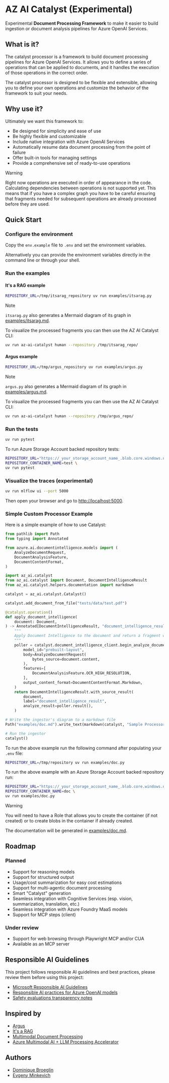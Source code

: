 # AZ AI Catalyst (Experimental)

Experimental __Document Processing Framework__ to make it easier to build ingestion or document analysis pipelines for Azure OpenAI Services.

## What is it?

The catalyst processor is a framework to build document processing pipelines for Azure OpenAI Services. It allows you to define a series of operations that can be applied to documents, and it handles the execution of those operations in the correct order.

The catalyst processor is designed to be flexible and extensible, allowing you to define your own operations and customize the behavior of the framework to suit your needs.

## Why use it?

Ultimately we want this framework to:

- Be designed for simplicity and ease of use
- Be highly flexible and customizable
- Include native integration with Azure OpenAI Services
- Automatically resume data document processing from the point of failure
- Offer built-in tools for managing settings
- Provide a comprehensive set of ready-to-use operations


> [!WARNING]
> Right now operations are executed in order of appearance in the code. Calculating dependencies
> between operations is not supported yet. This means that if you have a complex graph you 
> have to be careful ensuring that fragments needed for subsequent operations are already processed before 
> they are used.

## Quick Start

### Configure the environment

Copy the `env.example` file to `.env` and set the environment variables.

Alternatively you can provide the environment variables directly in the command line or through your shell.

### Run the examples

#### It's a RAG example

```bash
REPOSITORY_URL=/tmp/itsarag_repository uv run examples/itsarag.py
```

> [!NOTE]
> `itsarag.py` also generates a Mermaid diagram of its graph in [examples/itsarag.md](examples/itsarag.md).

To visualize the processed fragments you can then use the AZ AI Catalyst CLI:

```bash
uv run az-ai-catalyst human --repository /tmp/itsarag_repo/
```

#### Argus example

```bash
REPOSITORY_URL=/tmp/argus_repository uv run examples/argus.py
```

> [!NOTE]  
> `argus.py` also generates a Mermaid diagram of its graph in [examples/argus.md](examples/argus.md).

To visualize the processed fragments you can then use the AZ AI Catalyst CLI:

```bash
uv run az-ai-catalyst human --repository /tmp/argus_repo/
```

### Run the tests

```bash
uv run pytest
```

To run Azure Storage Account backed repository tests: 

```bash
REPOSITORY_URL="https://_your_storage_account_name_.blob.core.windows.net" \
REPOSITORY_CONTAINER_NAME=test \
uv run pytest
```

### Visualize the traces (experimental)

```bash
uv run mlflow ui --port 5000
```

Then open your browser and go to [http://localhost:5000](http://localhost:5000).

### Simple Custom Processor Example

Here is a simple example of how to use Catalyst:
```python
from pathlib import Path
from typing import Annotated

from azure.ai.documentintelligence.models import (
    AnalyzeDocumentRequest,
    DocumentAnalysisFeature,
    DocumentContentFormat,
)

import az_ai.catalyst
from az_ai.catalyst import Document, DocumentIntelligenceResult
from az_ai.catalyst.helpers.documentation import markdown

catalyst = az_ai.catalyst.Catalyst()

catalyst.add_document_from_file("tests/data/test.pdf")

@catalyst.operation()
def apply_document_intelligence(
    document: Document,
) -> Annotated[DocumentIntelligenceResult, "document_intelligence_result"]:
    """
    Apply Document Intelligence to the document and return a fragment with the result.
    """
    poller = catalyst.document_intelligence_client.begin_analyze_document(
        model_id="prebuilt-layout",
        body=AnalyzeDocumentRequest(
            bytes_source=document.content,
        ),
        features=[
            DocumentAnalysisFeature.OCR_HIGH_RESOLUTION,
        ],
        output_content_format=DocumentContentFormat.Markdown,
    )
    return DocumentIntelligenceResult.with_source_result(
        document,
        label="document_intelligence_result",
        analyze_result=poller.result(),
    )

# Write the ingestor's diagram to a markdown file
Path("examples/doc.md").write_text(markdown(catalyst, "Sample Processor"))

# Run the ingestor
catalyst()
```

To run the above example run the following command after populating your `.env` file:

```bash
REPOSITORY_URL=/tmp/repository uv run examples/doc.py
```

To run the above example with an Azure Storage Account backed repository run:

```bash
REPOSITORY_URL="https://_your_storage_account_name_.blob.core.windows.net" \
REPOSITORY_CONTAINER_NAME=doc \
uv run examples/doc.py
```

> [!WARNING]
> You will need to have a Role that allows you to create the container (if not created) or
> to create blobs in the container if already created.


The documentation will be generated in [examples/doc.md](examples/doc.md).

## Roadmap

### Planned

- Support for reasoning models
- Support for structured output
- Usage/cost summarization for easy cost estimations
- Support for multi-agentic document processing
- Smart "Catalyst" generation
- Seamless integration with Cognitive Services (esp. vision, summarization, translation, etc.)
- Seamless integration with Azure Foundry MaaS models
- Support for MCP steps (client)

### Under review

- Support for web browsing through Playwright MCP and/or CUA
- Available as an MCP server

## Responsible AI Guidelines

This project follows responsible AI guidelines and best practices, please review them before using this project:

- [Microsoft Responsible AI Guidelines](https://www.microsoft.com/en-us/ai/responsible-ai)
- [Responsible AI practices for Azure OpenAI models](https://learn.microsoft.com/en-us/legal/cognitive-services/openai/overview)
- [Safety evaluations transparency notes](https://learn.microsoft.com/en-us/azure/ai-studio/concepts/safety-evaluations-transparency-note)

## Inspired by

- [Argus](https://github.com/dbroeglin/ARGUS)
- [It's a RAG](https://github.com/francesco-sodano/itsarag)
- [Multimodal Document Processing](https://github.com/samelhousseini/mm_doc_proc)
- [Azure Multimodal AI + LLM Processing Accelerator](https://github.com/Azure/multimodal-ai-llm-processing-accelerator)

## Authors

  * [Dominique Broeglin](https://github.com/dbroeglin)
  * [Evgeny Minkevich](https://github.com/evmin)